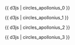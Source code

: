 {{ d3js | circles_apollonius_0 }}

{{ d3js | circles_apollonius_1 }}

{{ d3js | circles_apollonius_2 }}

{{ d3js | circles_apollonius_3 }}